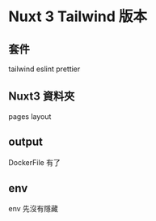 # Nuxt 3 Tailwind 版本

## 套件
tailwind
eslint 
prettier

## Nuxt3 資料夾
pages
layout

## output
DockerFile 有了

## env 
env 先沒有隱藏


